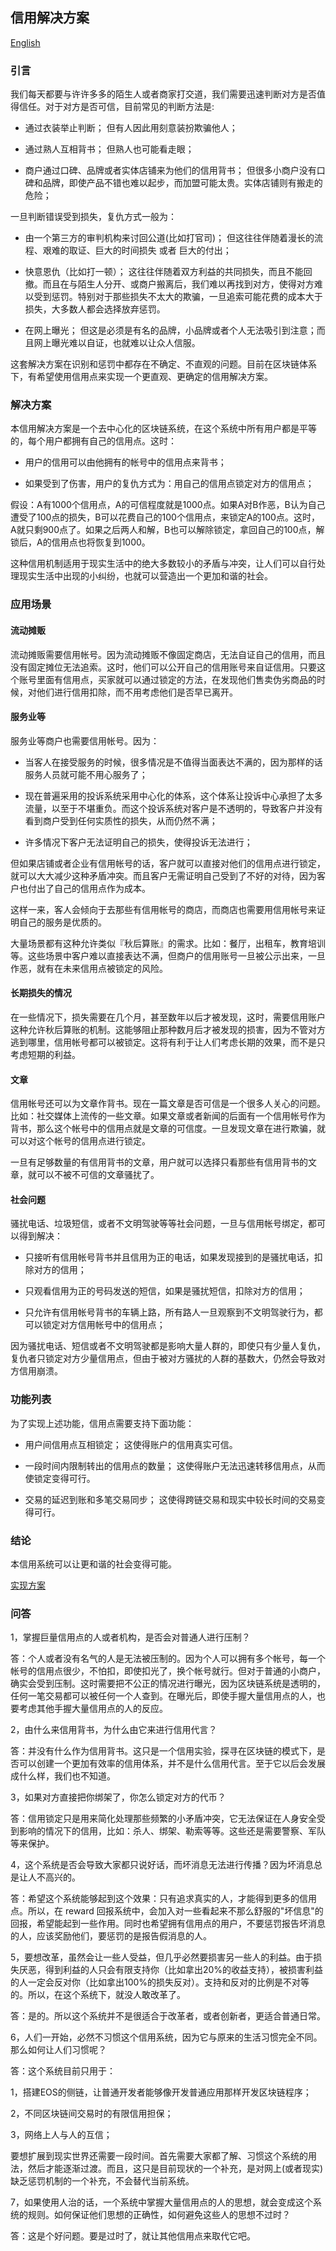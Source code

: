 ## 信用解决方案

[English](intro.md)

### 引言

我们每天都要与许许多多的陌生人或者商家打交道，我们需要迅速判断对方是否值得信任。对于对方是否可信，目前常见的判断方法是:

- 通过衣装举止判断；
  但有人因此用刻意装扮欺骗他人；

- 通过熟人互相背书；
  但熟人也可能看走眼；

- 商户通过口碑、品牌或者实体店铺来为他们的信用背书；
  但很多小商户没有口碑和品牌，即使产品不错也难以起步，而加盟可能太贵。实体店铺则有搬走的危险；

一旦判断错误受到损失，复仇方式一般为：

- 由一个第三方的审判机构来讨回公道(比如打官司)；
  但这往往伴随着漫长的流程、艰难的取证、巨大的时间损失 或者 巨大的付出；

- 快意恩仇（比如打一顿）；
  这往往伴随着双方利益的共同损失，而且不能回撤。而且在与陌生人分开、或商户搬离后，我们难以再找到对方，使得对方难以受到惩罚。特别对于那些损失不太大的欺骗，一旦追索可能花费的成本大于损失，大多数人都会选择放弃惩罚。
  
- 在网上曝光；
  但这是必须是有名的品牌，小品牌或者个人无法吸引到注意；而且网上曝光难以自证，也就难以让众人信服。

这套解决方案在识别和惩罚中都存在不确定、不直观的问题。目前在区块链体系下，有希望使用信用点来实现一个更直观、更确定的信用解决方案。

### 解决方案

本信用解决方案是一个去中心化的区块链系统，在这个系统中所有用户都是平等的，每个用户都拥有自己的信用点。这时：

- 用户的信用可以由他拥有的帐号中的信用点来背书；

- 如果受到了伤害，用户的复仇方式为：用自己的信用点锁定对方的信用点；

假设：A有1000个信用点，A的可信程度就是1000点。如果A对B作恶，B认为自己遭受了100点的损失，B可以花费自己的100个信用点，来锁定A的100点。这时，A就只剩900点了。如果之后两人和解，B也可以解除锁定，拿回自己的100点，解锁后，A的信用点也将恢复到1000。

这种信用机制适用于现实生活中的绝大多数较小的矛盾与冲突，让人们可以自行处理现实生活中出现的小纠纷，也就可以营造出一个更加和谐的社会。


### 应用场景

#### 流动摊贩

流动摊贩需要信用帐号。因为流动摊贩不像固定商店，无法自证自己的信用，而且没有固定摊位无法追索。这时，他们可以公开自己的信用账号来自证信用。只要这个账号里面有信用点，买家就可以通过锁定的方法，在发现他们售卖伪劣商品的时候，对他们进行信用扣除，而不用考虑他们是否早已离开。

#### 服务业等

服务业等商户也需要信用帐号。因为：

- 当客人在接受服务的时候，很多情况是不值得当面表达不满的，因为那样的话服务人员就可能不用心服务了；

- 现在普遍采用的投诉系统采用中心化的体系，这个体系让投诉中心承担了太多流量，以至于不堪重负。而这个投诉系统对客户是不透明的，导致客户并没有看到商户受到任何实质性的损失，从而仍然不满；

- 许多情况下客户无法证明自己的损失，使得投诉无法进行；

但如果店铺或者企业有信用帐号的话，客户就可以直接对他们的信用点进行锁定，就可以大大减少这种矛盾冲突。而且客户无需证明自己受到了不好的对待，因为客户也付出了自己的信用点作为成本。

这样一来，客人会倾向于去那些有信用帐号的商店，而商店也需要用信用帐号来证明自己的服务是优质的。

大量场景都有这种允许类似『秋后算账』的需求。比如：餐厅，出租车，教育培训等。这些场景中客户难以直接表达不满，但商户的信用账号一旦被公示出来，一旦作恶，就有在未来信用点被锁定的风险。

#### 长期损失的情况

在一些情况下，损失需要在几个月，甚至数年以后才被发现，这时，需要信用账户这种允许秋后算账的机制。这能够阻止那种数月后才被发现的损害，因为不管对方逃到哪里，信用帐号都可以被锁定。这将有利于让人们考虑长期的效果，而不是只考虑短期的利益。

#### 文章

信用帐号还可以为文章作背书。现在一篇文章是否可信是一个很多人关心的问题。比如：社交媒体上流传的一些文章。如果文章或者新闻的后面有一个信用帐号作为背书，那么这个帐号中的信用点就是文章的可信度。一旦发现文章在进行欺骗，就可以对这个帐号的信用点进行锁定。

一旦有足够数量的有信用背书的文章，用户就可以选择只看那些有信用背书的文章，就可以不被不可信的文章骚扰了。

#### 社会问题

骚扰电话、垃圾短信，或者不文明驾驶等等社会问题，一旦与信用帐号绑定，都可以得到解决：

- 只接听有信用帐号背书并且信用为正的电话，如果发现接到的是骚扰电话，扣除对方的信用；

- 只观看信用为正的号码发送的短信，如果是骚扰短信，扣除对方的信用；

- 只允许有信用帐号背书的车辆上路，所有路人一旦观察到不文明驾驶行为，都可以锁定对方信用帐号中的信用点；

因为骚扰电话、短信或者不文明驾驶都是影响大量人群的，即使只有少量人复仇，复仇者只锁定对方少量信用点，但由于被对方骚扰的人群的基数大，仍然会导致对方信用崩溃。


### 功能列表

为了实现上述功能，信用点需要支持下面功能：

- 用户间信用点互相锁定；
  这使得账户的信用真实可信。

- 一段时间内限制转出的信用点的数量；
  这使得账户无法迅速转移信用点，从而使锁定变得可行。

- 交易的延迟到账和多笔交易同步；
  这使得跨链交易和现实中较长时间的交易变得可行。


### 结论

本信用系统可以让更和谐的社会变得可能。

[实现方案](README-cn.md)


### 问答

1，掌握巨量信用点的人或者机构，是否会对普通人进行压制？

答：个人或者没有名气的人是无法被压制的。因为个人可以拥有多个帐号，每一个帐号的信用点很少，不怕扣，即使扣光了，换个帐号就行。但对于普通的小商户，确实会受到压制。这时需要把不公正的情况进行曝光，因为区块链系统是透明的，任何一笔交易都可以被任何一个人查到。在曝光后，即使手握大量信用点的人，也要考虑其他手握大量信用点的人的反应。

2，由什么来信用背书，为什么由它来进行信用代言？

答：并没有什么作为信用背书。这只是一个信用实验，探寻在区块链的模式下，是否可以创建一个更加有效率的信用体系，并不是什么信用代言。至于它以后会发展成什么样，我们也不知道。

3，如果对方直接把你绑架了，你怎么锁定对方的代币？

答：信用锁定只是用来简化处理那些频繁的小矛盾冲突，它无法保证在人身安全受到影响的情况下的信用，比如：杀人、绑架、勒索等等。这些还是需要警察、军队等来保护。


4，这个系统是否会导致大家都只说好话，而坏消息无法进行传播？因为坏消息总是让人不高兴的。

答：希望这个系统能够起到这个效果：只有追求真实的人，才能得到更多的信用点。所以，在 reward 回报系统中，会加入对一些看起来不那么舒服的"坏信息"的回报，希望能起到一些作用。同时也希望拥有信用点的用户，不要惩罚报告坏消息的人，应该奖励他们，要惩罚的是报告假消息的人。


5，要想改革，虽然会让一些人受益，但几乎必然要损害另一些人的利益。由于损失厌恶，得到利益的人只会有限支持你（比如拿出20%的收益支持），被损害利益的人一定会反对你（比如拿出100%的损失反对）。支持和反对的比例是不对等的。所以，在这个系统下，就没人敢改革了。

答：是的。所以这个系统并不是很适合于改革者，或者创新者，更适合普通日常。


6，人们一开始，必然不习惯这个信用系统，因为它与原来的生活习惯完全不同。那么如何让人们习惯呢？

答：这个系统目前只用于：

  1，搭建EOS的侧链，让普通开发者能够像开发普通应用那样开发区块链程序；
  
  2，不同区块链间交易时的有限信用担保；
  
  3，网络上人与人的互信；
  
  要想扩展到现实世界还需要一段时间。首先需要大家都了解、习惯这个系统的用法，然后才能逐渐过渡。而且，这只是目前现状的一个补充，是对网上(或者现实)缺乏惩罚机制的一个补充，不会替代当前系统。


7，如果使用人治的话，一个系统中掌握大量信用点的人的思想，就会变成这个系统的规则。如何保证他们思想的正确性，如何避免这些人的思想不过时？

答：这是个好问题。要是过时了，就让其他信用点来取代它吧。




